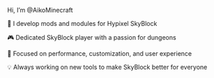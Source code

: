 Hi, I’m @AikoMinecraft

🔧 I develop mods and modules for Hypixel SkyBlock

🎮 Dedicated SkyBlock player with a passion for dungeons

🚀 Focused on performance, customization, and user experience

💡 Always working on new tools to make SkyBlock better for everyone


